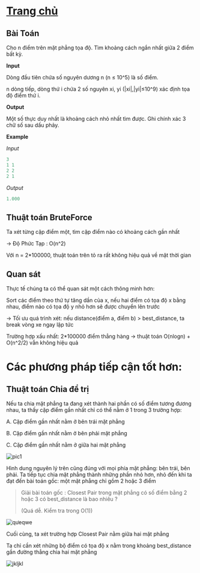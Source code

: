 # [Trang chủ](https://ppap-1264589.github.io/interesting-solution)

## Bài Toán
Cho n điểm trên mặt phẳng tọa độ. Tìm khoảng cách ngắn nhất giữa 2 điểm bất kỳ.

**Input**

Dòng đầu tiên chứa số nguyên dương n (n ≤ 10^5) là số điểm.

n dòng tiếp, dòng thứ i chứa 2 số nguyên xi, yi (|xi|,|yi|≤10^9) xác định tọa độ điểm thứ i.

**Output**

Một số thực duy nhất là khoảng cách nhỏ nhất tìm được. Ghi chính xác 3 chữ số sau dấu phảy.

**Example**

*Input*
```c++
3
1 1
2 2
2 1
```

*Output*
```c++
1.000
```

## Thuật toán BruteForce

Ta xét từng cặp điểm một, tìm cặp điểm nào có khoảng cách gần nhất

-> Độ Phức Tạp : O(n^2)

Với n = 2*100000, thuật toán trên tỏ ra rất không hiệu quả về mặt thời gian

## Quan sát

Thực tế chúng ta có thể quan sát một cách thông minh hơn:

Sort các điểm theo thứ tự tăng dần của x, nếu hai điểm có tọa độ x bằng nhau, điểm nào có tọa độ y nhỏ hơn sẽ được chuyển lên trước

-> Tối ưu quá trình xét: nếu distance(điểm a, điểm b) > best_distance, ta break vòng xe ngay lập tức

Trường hợp xấu nhất: 2*100000 điểm thẳng hàng -> thuật toán O(nlogn) + O(n^2/2) vẫn không hiệu quả

# Các phương pháp tiếp cận tốt hơn:

## Thuật toán Chia để trị

Nếu ta chia mặt phẳng ta đang xét thành hai phần có số điểm tương đương nhau, ta thấy cặp điểm gần nhất chỉ có thể nằm ở 1 trong 3 trường hợp:

A. Cặp điểm gần nhất nằm ở bên trái mặt phẳng

B. Cặp điểm gần nhất nằm ở bên phải mặt phẳng

C. Cặp điểm gần nhất nằm ở giữa hai mặt phẳng

![pic1](https://user-images.githubusercontent.com/88699088/135320100-19408b21-4ce0-4fb6-a7f0-8d5cd5c5509c.PNG)

Hình dung nguyên lý trên cũng đúng với mọi phía mặt phẳng: bên trái, bên phải. Ta tiếp tục chia mặt phẳng thành những phần nhỏ hơn, nhỏ đến khi ta đạt đến bài toán gốc: một mặt phẳng chỉ gồm 2 hoặc 3 điểm

> Giải bài toán gốc : Closest Pair trong mặt phẳng có số điểm bằng 2 hoặc 3 có best_distance là bao nhiêu ?
> 
> (Quá dễ. Kiểm tra trong O(1))

![qưeqwe](https://user-images.githubusercontent.com/88699088/135321989-b3b725f4-14f7-46bd-81dd-60f0e8aea6fc.PNG)

Cuối cùng, ta xét trường hợp Closest Pair nằm giữa hai mặt phẳng

Ta chỉ cần xét những bộ điểm có tọa độ x nằm trong khoảng best_distance gần đường thẳng chia hai mặt phẳng

![jkljkl](https://user-images.githubusercontent.com/88699088/135323511-f238f5f1-d1c5-4f89-9d33-f8cae77a9cb3.PNG)
